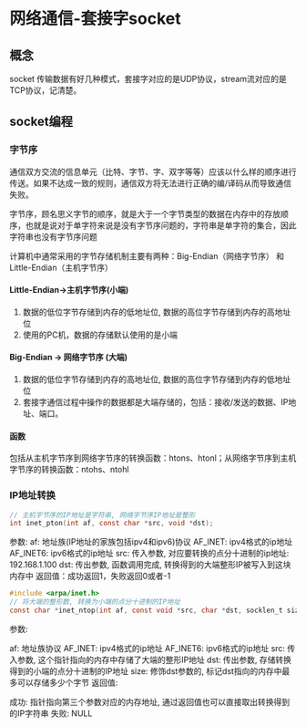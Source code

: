 

# 网络通信-套接字socket
## 概念
socket 传输数据有好几种模式，套接字对应的是UDP协议，stream流对应的是TCP协议，记清楚。

## socket编程
### 字节序
通信双方交流的信息单元（比特、字节、字、双字等等）应该以什么样的顺序进行传送。如果不达成一致的规则，通信双方将无法进行正确的编/译码从而导致通信失败。

字节序，顾名思义字节的顺序，就是大于一个字节类型的数据在内存中的存放顺序，也就是说对于单字符来说是没有字节序问题的，字符串是单字符的集合，因此字符串也没有字节序问题

计算机中通常采用的字节存储机制主要有两种：Big-Endian（网络字节序） 和 Little-Endian（主机字节序）

#### Little-Endian->主机字节序(小端)
1. 数据的低位字节存储到内存的低地址位, 数据的高位字节存储到内存的高地址位
2. 使用的PC机，数据的存储默认使用的是小端

#### Big-Endian -> 网络字节序 (大端)
1. 数据的低位字节存储到内存的高地址位, 数据的高位字节存储到内存的低地址位
2. 套接字通信过程中操作的数据都是大端存储的，包括：接收/发送的数据、IP地址、端口。

#### 函数
包括从主机字节序到网络字节序的转换函数：htons、htonl；从网络字节序到主机字节序的转换函数：ntohs、ntohl

### IP地址转换
```c
// 主机字节序的IP地址是字符串, 网络字节序IP地址是整形
int inet_pton(int af, const char *src, void *dst); 
```
参数:
af: 地址族(IP地址的家族包括ipv4和ipv6)协议
AF_INET: ipv4格式的ip地址
AF_INET6: ipv6格式的ip地址
src: 传入参数, 对应要转换的点分十进制的ip地址: 192.168.1.100
dst: 传出参数, 函数调用完成, 转换得到的大端整形IP被写入到这块内存中
返回值：成功返回1，失败返回0或者-1

```c
#include <arpa/inet.h>
// 将大端的整形数, 转换为小端的点分十进制的IP地址        
const char *inet_ntop(int af, const void *src, char *dst, socklen_t size);
```
参数:

af: 地址族协议
AF_INET: ipv4格式的ip地址
AF_INET6: ipv6格式的ip地址
src: 传入参数, 这个指针指向的内存中存储了大端的整形IP地址
dst: 传出参数, 存储转换得到的小端的点分十进制的IP地址
size: 修饰dst参数的, 标记dst指向的内存中最多可以存储多少个字节
返回值:

成功: 指针指向第三个参数对应的内存地址, 通过返回值也可以直接取出转换得到的IP字符串
失败: NULL


